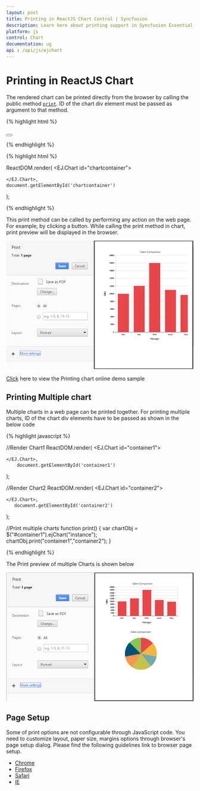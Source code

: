 ```yaml
---
layout: post
title: Printing in ReactJS Chart Control | Syncfusion
description: Learn here about printing support in Syncfusion Essential ReactJS Chart Control, its elements, features, and more.
platform: js
control: Chart
documentation: ug
api : /api/js/ejchart
---
```


# Printing in ReactJS Chart
The rendered chart can be printed directly from the browser by calling the public method [`print`](../api/ejchart#methods:print). ID of the chart div element must be passed as argument to that method.

{% highlight html %}

<body>
   <button type="button" onclick="print()" ></button> 
<div id="chartcontainer"></div>
<script>
function print() {
var chartObj = $("#chartcontainer").ejChart("instance");
chartObj.print("chartcontainer");
        }
</script>
</body>

{% endhighlight %}

{% highlight html %}

ReactDOM.render(
    <EJ.Chart id="chartcontainer">
            
    </EJ.Chart>,
	document.getElementById('chartcontainer')
);

{% endhighlight %}


This print method can be called by performing any action on the web page. For example, by clicking a button. While calling the print method in chart, print preview will be displayed in the browser.

![ReactJS Chart printing](Printing_images/Printing_img1.png)

[Click](https://ej2.syncfusion.com/home/#!/bootstrap/chart/exportandprint) here to view the Printing chart online demo sample

## Printing Multiple chart

Multiple charts in a web page can be printed together. For printing multiple charts, ID of the chart div elements have to be passed as shown in the below code 


{% highlight javascript %}
   
//Render Chart1
ReactDOM.render(
    <EJ.Chart id="container1">
            
    </EJ.Chart>,
        document.getElementById('container1')
);

//Render Chart2
ReactDOM.render(
    <EJ.Chart id="container2">
            
    </EJ.Chart>,
       document.getElementById('container2')
);


//Print multiple charts 
function print() {
    var chartObj = $("#container1").ejChart("instance");
    chartObj.print("container1","container2");
}

{% endhighlight %}

The Print preview of multiple Charts is shown below 

![ReactJS Chart Printing Multiple chart](Printing_images/Printing_img2.png)

## Page Setup

Some of print options are not configurable through JavaScript code. You need to customize layout, paper size, margins options through browser's page setup dialog. Please find the following guidelines link to browser page setup.

* [Chrome](https://support.google.com/chrome/answer/1379552?hl=en)
* [Firefox](https://support.mozilla.org/en-US/kb/how-print-web-pages-firefox)
* [Safari](http://www.mintprintables.com/print-tips/adjust-margins-osx/)
* [IE](https://www.helpteaching.com/help/print/index.htm) 
